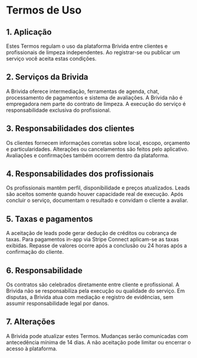 # Termos de Uso

## 1. Aplicação
Estes Termos regulam o uso da plataforma Brivida entre clientes e profissionais de limpeza independentes. Ao registrar-se ou publicar um serviço você aceita estas condições.

## 2. Serviços da Brivida
A Brivida oferece intermediação, ferramentas de agenda, chat, processamento de pagamentos e sistema de avaliações. A Brivida não é empregadora nem parte do contrato de limpeza. A execução do serviço é responsabilidade exclusiva do profissional.

## 3. Responsabilidades dos clientes
Os clientes fornecem informações corretas sobre local, escopo, orçamento e particularidades. Alterações ou cancelamentos são feitos pelo aplicativo. Avaliações e confirmações também ocorrem dentro da plataforma.

## 4. Responsabilidades dos profissionais
Os profissionais mantêm perfil, disponibilidade e preços atualizados. Leads são aceitos somente quando houver capacidade real de execução. Após concluir o serviço, documentam o resultado e convidam o cliente a avaliar.

## 5. Taxas e pagamentos
A aceitação de leads pode gerar dedução de créditos ou cobrança de taxas. Para pagamentos in-app via Stripe Connect aplicam-se as taxas exibidas. Repasse de valores ocorre após a conclusão ou 24 horas após a confirmação do cliente.

## 6. Responsabilidade
Os contratos são celebrados diretamente entre cliente e profissional. A Brivida não se responsabiliza pela execução ou qualidade do serviço. Em disputas, a Brivida atua com mediação e registro de evidências, sem assumir responsabilidade legal por danos.

## 7. Alterações
A Brivida pode atualizar estes Termos. Mudanças serão comunicadas com antecedência mínima de 14 dias. A não aceitação pode limitar ou encerrar o acesso à plataforma.
